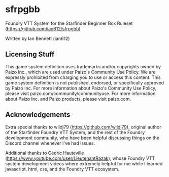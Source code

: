 # sfrpgbb
Foundry VTT System for the Starfinder Beginner Box Ruleset (https://github.com/ian612/sfrpgbb)

Written by Ian Bennett (ian612)

Licensing Stuff
---------------
This game system definition uses trademarks and/or copyrights owned by Paizo Inc., which are used under Paizo's Community Use Policy. We are expressly prohibited from charging you to use or access this content. This game system definition is not published, endorsed, or specifically approved by Paizo Inc. For more information about Paizo's Community Use Policy, please visit paizo.com/community/communityuse. For more information about Paizo Inc. and Paizo products, please visit paizo.com.

Acknowledgements
----------------
Extra special thanks to wildj79 (https://github.com/wildj79), original author of the Starfinder Foundry VTT System, and the rest of the Foundry development community, who have been helpful discussing things on the Discord channel whenever I've had issues.

Additional thanks to Cédric Hauteville (https://www.youtube.com/user/LieutenantRazak), whose Foundry VTT system development videos where extremely helpful for me while I learned javascript, html, css, and the Foundry VTT ecosystem.
